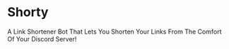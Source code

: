 # Shorty

A Link Shortener Bot That Lets You Shorten Your Links From The Comfort Of Your Discord Server!
